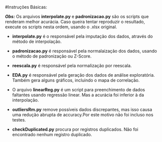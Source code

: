 #Instruções Básicas:

__*Obs:*__ Os arquivos __interpolate.py__ e __padronizacao.py__ são os scripts que renderam melhor acurácia. Caso queira tentar reproduzir o resultado, execute os scripts nesta ordem, usando o .xlsx original. 

- __interpolate.py__ é o responsável pela imputação dos dados, através do método de interpolação.

- __padronizacao.py__ é responsável pela normalaização dos dados, usando o método de padronização ou Z-Score.
- __reescala.py__ é responsável pela normalização por reescala.

- __EDA.py__ é responsável pela geração dos dados de análise exploratória. Também gera alguns gráficos, incluindo o mapa de correlação.

- O arquivo __linearReg.py__ é um script para preenchimento de dados faltantes usando regressão linear. Mas a acurácia foi inferior à da interpolação. 

- __outliersRm.py__ remove possíveis dados discrepantes, mas isso causa uma redução abrupta de accuracy.Por este motivo não foi incluso nos testes.

- __checkDuplicated.py__ procura por registros duplicados. Não foi encontrado nenhum registro duplicado.

